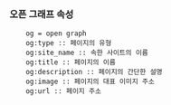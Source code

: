 ### 오픈 그래프 속성
    
        og = open graph  
        og:type :: 페이지의 유형
        og:site_name :: 속한 사이트의 이름
        og:title :: 페이지의 이름
        og:description :: 페이지의 간단한 설명
        og:image :: 페이지의 대표 이미지 주소
        og:url :: 페이지 주소
    